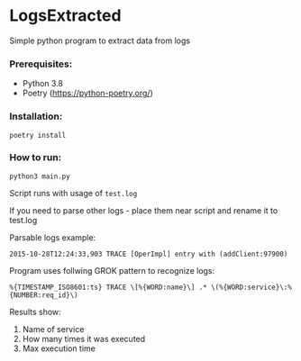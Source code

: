 # LogsExtracted
Simple python program to extract data from logs

### Prerequisites:

- Python 3.8
- Poetry (https://python-poetry.org/)

### Installation:

    poetry install

### How to run:

    python3 main.py

Script runs with usage of `test.log`

If you need to parse other logs - place them near script and rename it to test.log

Parsable logs example:

    2015-10-28T12:24:33,903 TRACE [OperImpl] entry with (addClient:97900)

Program uses follwing GROK pattern to recognize logs:

    %{TIMESTAMP_ISO8601:ts} TRACE \[%{WORD:name}\] .* \(%{WORD:service}\:%{NUMBER:req_id}\)

Results show:

1) Name of service
2) How many times it was executed
3) Max execution time
